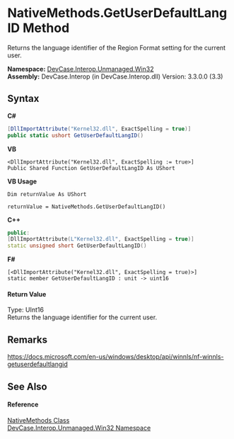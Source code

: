 # NativeMethods.GetUserDefaultLangID Method 
 

Returns the language identifier of the Region Format setting for the current user.

**Namespace:**&nbsp;<a href="N_DevCase_Interop_Unmanaged_Win32">DevCase.Interop.Unmanaged.Win32</a><br />**Assembly:**&nbsp;DevCase.Interop (in DevCase.Interop.dll) Version: 3.3.0.0 (3.3)

## Syntax

**C#**<br />
``` C#
[DllImportAttribute("Kernel32.dll", ExactSpelling = true)]
public static ushort GetUserDefaultLangID()
```

**VB**<br />
``` VB
<DllImportAttribute("Kernel32.dll", ExactSpelling := true>]
Public Shared Function GetUserDefaultLangID As UShort
```

**VB Usage**<br />
``` VB Usage
Dim returnValue As UShort

returnValue = NativeMethods.GetUserDefaultLangID()
```

**C++**<br />
``` C++
public:
[DllImportAttribute(L"Kernel32.dll", ExactSpelling = true)]
static unsigned short GetUserDefaultLangID()
```

**F#**<br />
``` F#
[<DllImportAttribute("Kernel32.dll", ExactSpelling = true)>]
static member GetUserDefaultLangID : unit -> uint16 

```


#### Return Value
Type: UInt16<br />Returns the language identifier for the current user.

## Remarks
<a href="https://docs.microsoft.com/en-us/windows/desktop/api/winnls/nf-winnls-getuserdefaultlangid" target="_blank">https://docs.microsoft.com/en-us/windows/desktop/api/winnls/nf-winnls-getuserdefaultlangid</a>

## See Also


#### Reference
<a href="T_DevCase_Interop_Unmanaged_Win32_NativeMethods">NativeMethods Class</a><br /><a href="N_DevCase_Interop_Unmanaged_Win32">DevCase.Interop.Unmanaged.Win32 Namespace</a><br />